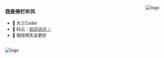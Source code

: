 <p>
<img src="https://github-readme-stats.vercel.app/api?username=nodusk&show_icons=true" alt="logo" align="right" style="margin-bottom: 20px;" />
</p>

### 我是倚栏听风 
- 👬 大三Coder
- 🏡 码云：<a href="https://gitee.com/xuloves" target="_blank">欢迎访问 ✨</a>
- 🌱 相信明天会更好

<br/>
<img src="https://github-profile-trophy.vercel.app/?username=xuloves&theme=flat&column=7" alt="logo" align="center" style="margin: auto;"/>
